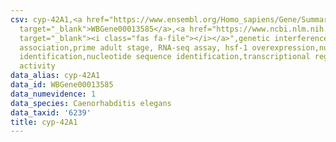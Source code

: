 ```yaml
---
csv: cyp-42A1,<a href="https://www.ensembl.org/Homo_sapiens/Gene/Summary?db=core;g=WBGene00013585"
  target="_blank">WBGene00013585</a>,<a href="https://www.ncbi.nlm.nih.gov/pubmed/30894454"
  target="_blank"><i class="fas fa-file"></i></a>",genetic interference,functional
  association,prime adult stage, RNA-seq assay, hsf-1 overexpression,nucleotide sequence
  identification,nucleotide sequence identification,transcriptional regulation,up-regulates
  activity
data_alias: cyp-42A1
data_id: WBGene00013585
data_numevidence: 1
data_species: Caenorhabditis elegans
data_taxid: '6239'
title: cyp-42A1
---
```

